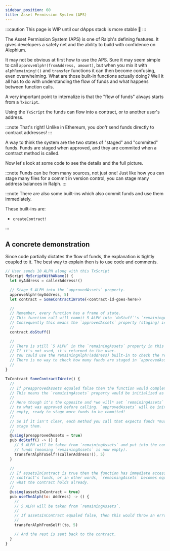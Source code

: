 ```yaml
---
sidebar_position: 60
title: Asset Permission System (APS)
---
```


:::caution
This page is WIP until our dApps stack is more stable 🚧
:::

The Asset Permission System (APS) is one of Ralph's defining features. It gives
developers a safety net and the ability to build with confidence on Alephium.

It may not be obvious at first how to use the APS. Sure it may seem simple to
call `approveAlph!(fromAddress, amount)`, but when you mix it with `alphRemaining!()`
and `transfer` functions it can then become confusing, even overwhelming. What
are those built-in functions actually doing? Well it all has to do with
understanding the flow of funds and what happens between function calls.

A very important point to internalize is that the "flow of funds" always starts
from a `TxScript`.

Using the `TxScript` the funds can flow into a contract, or to another user's
address.

:::note
That's right! Unlike in Ethereum, you _don't_ send funds directly to contract
addresses!
:::

A way to think the system are the two states of "staged" and "commited" funds.
Funds are staged when approved, and they are commited when a contract method
is called.

Now let's look at some code to see the details and the full picture.

:::note
Funds can be from many sources, not just one! Just like how you can stage many
files for a commit in version control, you can stage many address balances in
Ralph.
:::

:::note
There are also some built-ins which also commit funds and use them immediately.

These built-ins are:

- `createContract!`

:::

## A concrete demonstration

Since code partially dictates the flow of funds, the explanation is tightly
coupled to it. The best way to explain then is to use code and comments.

```javascript
// User sends 10 ALPH along with this TxScript
TxScript MyScriptWithAName() {
  let myAddress = callerAddress!()

  // Stage 5 ALPH into the `approvedAssets` property.
  approveAlph!(myAddress, 5)
  let contract = SomeContractIWrote(<contract-id-goes-here>)

  //
  // Remember, every function has a frame of state.
  // This function call will commit 5 ALPH into `doStuff`'s `remainingAssets` property.
  // Consequently this means the `approvedAssets` property (staging) is now empty!
  //
  contract.doStuff()

  //
  // There is still `5 ALPH` in the `remainingAssets` property in this frame to use for anything else.
  // If it's not used, it's returned to the user.
  // You could use the remainingAlph!(address) built-in to check the remaining funds in `remainingAssets`.
  // There is no way to check how many funds are staged in `approvedAssets`.
  //
}

TxContract SomeContractIWrote() {
  //
  // If preapprovedAssets equaled false then the function would completely ignore the approved Alph!
  // This means the `remainingAssets` property would be initialized as empty in this function's frame.
  //
  // Here though it's the opposite and *we will* set `remainingAssets` *of this frame*
  // to what was approved before calling. `approvedAssets` will be initialized as
  // empty, ready to stage more funds to be commited!
  //
  // So if it isn't clear, each method you call that expects funds *must* again
  // stage them.
  //
  @using(preapprovedAssets = true)
  pub doStuff() -> () {
    // 5 ALPH will be taken from `remainingAssets` and put into the contract's
    // funds (meaning `remainingAssets` is now empty).
    transferAlphToSelf!(callerAddress!(), 5)
  }

  //
  // If assetsInContract is true then the function has immediate access to the
  // contract's funds, or in other words, `remainingAssets` becomes equal to
  // what the contract holds already.
  //
  @using(assetsInContract = true)
  pub useTheAlph(to: Address) -> () {
    //
    // 5 ALPH will be taken from `remainingAssets`.
    //
    // If assetsInContract equaled false, then this would throw an error!
    //
    transferAlphFromSelf!(to, 5)

    // And the rest is sent back to the contract.
  }
}
```

